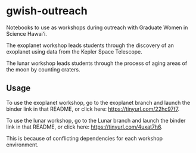 # gwish-outreach
Notebooks to use as workshops during outreach with Graduate Women in Science Hawaiʻi.

The exoplanet workshop leads students through the discovery of an exoplanet using data from the Kepler Space Telescope. 

The lunar workshop leads students through the process of aging areas of the moon by counting craters.

## Usage
To use the exoplanet workshop, go to the exoplanet branch and launch the binder link in that README, or click here: https://tinyurl.com/22hc97f7.

To use the lunar workshop, go to the Lunar branch and launch the binder link in that README, or click here: https://tinyurl.com/4uxat7h6.

This is because of conflicting dependencies for each workshop environment.